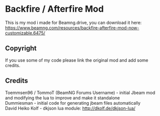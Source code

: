 # Backfire / Afterfire Mod
This is my mod i made for Beamng.drive, you can download it here:  
https://www.beamng.com/resources/backfire-afterfire-mod-now-customizable.6475/  

## Copyright
If you use some of my code please link the original mod and add some credits.

## Credits
Toemmsen96 / TommoT (BeamNG Forums Username) - initial Jbeam mod and modifying the lua to improve and make it standalone  
Dummiesman - initial code for generating jbeam files automatically  
David Heiko Kolf - dkjson lua module: http://dkolf.de/dkjson-lua/  

